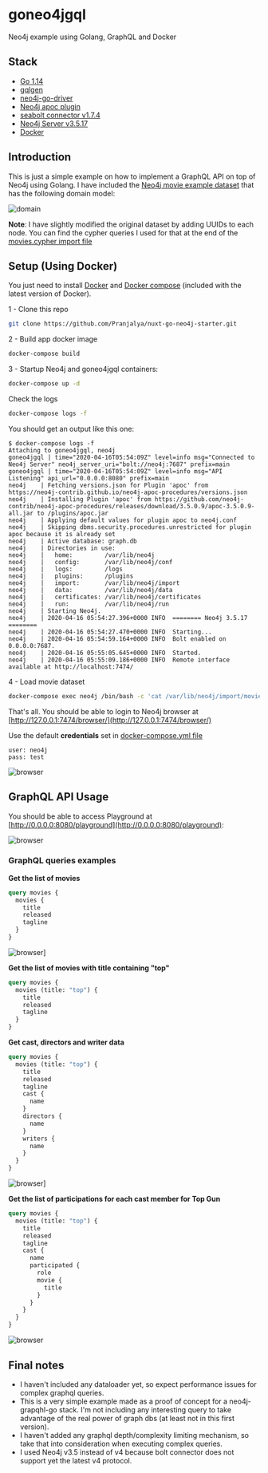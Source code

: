 # goneo4jgql

Neo4j example using Golang, GraphQL and Docker

## Stack

* [Go 1.14](https://golang.org/doc/go1.14)
* [gqlgen](https://github.com/99designs/gqlgen)
* [neo4j-go-driver](https://github.com/neo4j/neo4j-go-driver)
* [Neo4j apoc plugin](https://github.com/neo4j-contrib/neo4j-apoc-procedures/releases/download/3.5.0.9/apoc-3.5.0.9-all.jar)
* [seabolt connector v1.7.4](https://github.com/neo4j-drivers/seabolt)
* [Neo4j Server v3.5.17](https://github.com/neo4j/neo4j/wiki/Neo4j-3.5-changelog#3517)
* [Docker](https://www.docker.com/)


## Introduction

This is just a simple example on how to implement a GraphQL API on top of Neo4j using Golang. I have included the [Neo4j movie example dataset](https://neo4j.com/developer/guide-cypher-basics/) that has the following domain model:

![domain](./docs/i/domain.png)

**Note**: I have slightly modified the original dataset by adding UUIDs to each node. You can find the cypher queries I used for that at the end of the [movies.cypher import file](neo4j/import/movies.cypher)


## Setup (Using Docker)

You just need to install [Docker](https://docs.docker.com/get-docker/) and [Docker compose](https://docs.docker.com/compose/) (included with the latest version of Docker).

1 - Clone this repo
```bash
git clone https://github.com/Pranjalya/nuxt-go-neo4j-starter.git
```

2 - Build app docker image
```bash
docker-compose build
```

3 - Startup Neo4j and goneo4jgql containers:
```bash
docker-compose up -d
```

Check the logs
```bash
docker-compose logs -f
```

You should get an output like this one:
```
$ docker-compose logs -f
Attaching to goneo4jgql, neo4j
goneo4jgql | time="2020-04-16T05:54:09Z" level=info msg="Connected to Neo4j Server" neo4j_server_uri="bolt://neo4j:7687" prefix=main
goneo4jgql | time="2020-04-16T05:54:09Z" level=info msg="API Listening" api_url="0.0.0.0:8080" prefix=main
neo4j    | Fetching versions.json for Plugin 'apoc' from https://neo4j-contrib.github.io/neo4j-apoc-procedures/versions.json
neo4j    | Installing Plugin 'apoc' from https://github.com/neo4j-contrib/neo4j-apoc-procedures/releases/download/3.5.0.9/apoc-3.5.0.9-all.jar to /plugins/apoc.jar
neo4j    | Applying default values for plugin apoc to neo4j.conf
neo4j    | Skipping dbms.security.procedures.unrestricted for plugin apoc because it is already set
neo4j    | Active database: graph.db
neo4j    | Directories in use:
neo4j    |   home:         /var/lib/neo4j
neo4j    |   config:       /var/lib/neo4j/conf
neo4j    |   logs:         /logs
neo4j    |   plugins:      /plugins
neo4j    |   import:       /var/lib/neo4j/import
neo4j    |   data:         /var/lib/neo4j/data
neo4j    |   certificates: /var/lib/neo4j/certificates
neo4j    |   run:          /var/lib/neo4j/run
neo4j    | Starting Neo4j.
neo4j    | 2020-04-16 05:54:27.396+0000 INFO  ======== Neo4j 3.5.17 ========
neo4j    | 2020-04-16 05:54:27.470+0000 INFO  Starting...
neo4j    | 2020-04-16 05:54:59.164+0000 INFO  Bolt enabled on 0.0.0.0:7687.
neo4j    | 2020-04-16 05:55:05.645+0000 INFO  Started.
neo4j    | 2020-04-16 05:55:09.186+0000 INFO  Remote interface available at http://localhost:7474/
```

4 - Load movie dataset
```bash
docker-compose exec neo4j /bin/bash -c 'cat /var/lib/neo4j/import/movies.cypher | cypher-shell -u neo4j -p test'
```

That's all. You should be able to login to Neo4j browser at [http://127.0.0.1:7474/browser/](http://127.0.0.1:7474/browser/)

Use the default **credentials** set in [docker-compose.yml file](./docker-compose.yml)
```
user: neo4j
pass: test
```

![browser](./docs/i/neo4j_browser.png)


## GraphQL API Usage

You should be able to access Playground at [http://0.0.0.0:8080/playground](http://0.0.0.0:8080/playground):

![browser](./docs/i/playground.png)


### GraphQL queries examples

**Get the list of movies** 

```graphql
query movies {
  movies {
    title
    released
    tagline
  }
}
```

![browser](./docs/i/movie_list.png)]


**Get the list of movies with title containing "top"** 
```graphql
query movies {
  movies (title: "top") {
    title
    released
    tagline
  }
}
```

**Get cast, directors and writer data**
```graphql
query movies {
  movies (title: "top") {
    title
    released
    tagline
    cast {
      name
    }
    directors {
      name
    }
    writers {
      name
    }
  }
}
```

![browser](./docs/i/cast.png)]


**Get the list of participations for each cast member for Top Gun**
```graphql
query movies {
  movies (title: "top") {
    title
    released
    tagline
    cast {
      name
      participated {
        role
        movie {
          title
        }
      }
    }
  }
}
```

![browser](./docs/i/participations.png)


## Final notes

* I haven't included any dataloader yet, so expect performance issues for complex graphql queries.
* This is a very simple example made as a proof of concept for a neo4j-grapqhl-go stack. I'm not including any interesting query to take advantage of the real power of graph dbs (at least not in this first version).
* I haven't added any graphql depth/complexity limiting mechanism, so take that into consideration when executing complex queries.
* I used Neo4j v3.5 instead of v4 because bolt connector does not support yet the latest v4 protocol.
